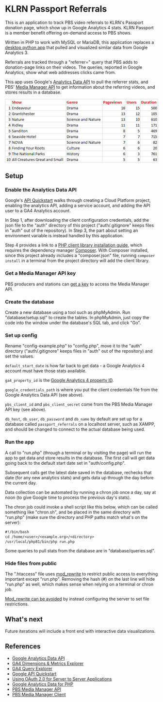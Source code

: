 # KLRN Passport Referrals

This is an application to track PBS video referrals to KLRN's Passport donation page, which show up in Google Analytics 4 stats. KLRN Passport is a member benefit offering on-demand access to PBS shows.

Written in PHP to work with MySQL or MariaDB, this application replaces a [desktop python app](https://github.com/ptdriscoll/klrn-passport-referrals-database) that pulled and visualized similar data from Google Analytics 3.

Referrals are tracked through a "referrer=" query that PBS adds to donation-page links on their videos. The queries, reported in Google Analytics, show what web addresses clicks came from.

This app uses Google's [Analytics Data API](https://developers.google.com/analytics/devguides/reporting/data/v1) to pull the referrer stats, and PBS' [Media Manager API](https://docs.pbs.org/display/CDA/Media+Manager+API) to get information about the referring videos, and stores results in a database.

![Top KLRN Passport Referral Shows](images/top-shows.jpg)

## Setup

### Enable the Analytics Data API

Google's [API Quickstart](https://developers.google.com/analytics/devguides/reporting/data/v1/quickstart-client-libraries) walks through creating a Cloud Platform project, enabling the analytics API, adding a service account, and adding the API user to a GA4 Analytics account.

In Step 1, after downloading the client configuration credentials, add the json file to the "auth" directory of this project ("auth/.gitignore" keeps files in "auth" out of the repository). In Step 3, the part about setting an environment variable is instead handled by this application.

Step 4 provides a link to a [PHP client library installation guide](https://github.com/googleapis/php-analytics-data#installation), which requires the dependency manager [Composer](https://getcomposer.org/). With Composer installed, since this project already includes a "composer.json" file, running `composer install` in a terminal from the project directory will add the client library.

### Get a Media Manager API key

PBS producers and stations can [get a key](https://digitalsupport.pbs.org/support/tickets/new) to access the Media Manager API.

### Create the database

Create a new database using a tool such as phpMyAdmin. Run "database/setup.sql" to create the tables. In phpMyAdmin, just copy the code into the window under the database's SQL tab, and click "Go".

### Set up config

Rename "config-example.php" to "config.php", move it to the "auth" directory ("auth/.gitignore" keeps files in "auth" out of the repository) and set the values.

`default_start_date` is how far back to get data - a Google Analytics 4 account must have those stats available.

`ga4_property_id` is the [Google Analytics 4 property ID](https://developers.google.com/analytics/devguides/reporting/data/v1/property-id).

`google_credentials_path` is where you put the client credentials file from the Google Analytics Data API (see above).

`pbs_client_id` and `pbs_client_secret` come from the PBS Media Manager API key (see above).

`db_host`, `db_user`, `db_password` and `db_name` by default are set up for a database called `passport_referrals` on a localhost server, such as XAMPP, and should be changed to connect to the actual database being used.

### Run the app

A call to "run.php" (through a terminal or by visiting the page) will run the app to get data and store results in the database. The first call will get data going back to the default start date set in "auth/config.php".

Subsequent calls get the latest date saved in the database, rechecks that date (for any new analytics stats) and gets data up through the day before the current day.

Data collection can be automated by running a chron job once a day, say at noon (to give Google time to process the previous day's stats).

The chron job could invoke a shell script like this below, which can be called something like "chron.sh", and be placed in the same directory with "run.php" (make sure the directory and PHP paths match what's on the server):

```
#!/bin/bash
cd /home/<user>/<example.org>/<directory>
/usr/local/php81/bin/php run.php
```

Some queries to pull stats from the database are in "database/queries.sql".

### Hide files from public

The ".htaccess" file uses [mod_rewrite](https://httpd.apache.org/docs/current/rewrite/) to restrict public access to everything important except "run.php". Removing the hash (#) on the last line will hide "run.php" as well, which makes sense when relying on a terminal or chron job.

[Mod_rewrite can be avoided](https://httpd.apache.org/docs/current/rewrite/avoid.html) by instead configuring the server to set file restrictions.

## What's next

Future iterations will include a front end with interactive data visualizations.

## References

- [Google Analytics Data API](https://developers.google.com/analytics/devguides/reporting/data/v1)
- [GA4 Dimensions & Metrics Explorer](https://ga-dev-tools.google/ga4/dimensions-metrics-explorer/)
- [GA4 Query Explorer](https://ga-dev-tools.google/ga4/query-explorer/)
- [Google API Quickstart](https://developers.google.com/analytics/devguides/reporting/data/v1/quickstart-client-libraries)
- [Using OAuth 2.0 for Server to Server Applications](https://developers.google.com/identity/protocols/oauth2/service-account)
- [Google Analytics Data for PHP](https://github.com/googleapis/php-analytics-data#installation)
- [PBS Media Manager API](https://docs.pbs.org/display/CDA/Media+Manager+API)
- [PBS Media Manager Client](https://github.com/tamw-wnet/PBS_Media_Manager_Client)

